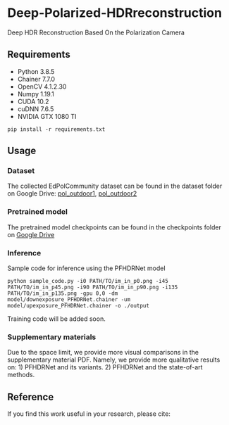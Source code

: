 # Deep-Polarized-HDRreconstruction
Deep HDR Reconstruction Based On the Polarization Camera

## Requirements
* Python 3.8.5
* Chainer 7.7.0
* OpenCV 4.1.2.30
* Numpy 1.19.1
* CUDA 10.2
* cuDNN 7.6.5
* NVIDIA GTX 1080 TI
```
pip install -r requirements.txt
```

## Usage
### Dataset
The collected EdPolCommunity dataset can be found in the dataset folder on Google Drive: [pol_outdoor1](https://drive.google.com/file/d/18nhczTSCFMB4_oUZZzyF_kHhqNCt8MGs/view?usp=sharing), [pol_outdoor2](https://drive.google.com/file/d/1za16n_CeqPrNUAkFdxjT2Hf_bTB3cthi/view?usp=sharing)

### Pretrained model
The pretrained model checkpoints can be found in the checkpoints folder on [Google Drive](https://drive.google.com/file/d/1luFzTFl1top5VSuZWwZz676xugn7WKf_/view?usp=sharing)

### Inference
Sample code for inference using the PFHDRNet model
```
python sample_code.py -i0 PATH/TO/im_in_p0.png -i45 PATH/TO/im_in_p45.png -i90 PATH/TO/im_in_p90.png -i135 PATH/TO/im_in_p135.png -gpu 0,0 -dm model/downexposure_PFHDRNet.chainer -um model/upexposure_PFHDRNet.chainer -o ./output
```
Training code will be added soon.

### Supplementary materials
Due to the space limit, we provide more visual comparisons in the supplementary material PDF. Namely, we provide more qualitative results on: 1) PFHDRNet and its variants. 2) PFHDRNet and the state-of-art methods.

## Reference
If you find this work useful in your research, please cite:
